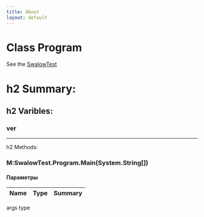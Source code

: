 ```yaml
---
title: About
layout: default
---
```

# Class Program
See the [SwalowTest](https://github.com/BAKAWAKALAKA/bakawakalaka.github.io)

h2 Summary:
============

h2 Varibles:
------------
### ver ###

------------
h2 Methods:
### M:SwalowTest.Program.Main(System.String[]) ###

 
#### Параметры ####
|Name|Type|Summary|
|----|----|-----|
args   type    
